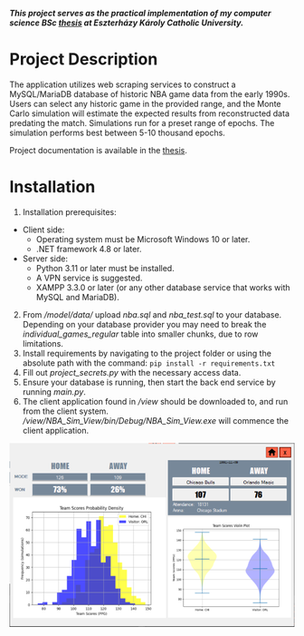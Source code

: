 ***This project serves as the practical implementation of my computer science BSc [thesis](https://github.com/lesheidrich/Thesis/blob/bf28caa3c3bd65426a2e8a63fd0e69c3d5d254b0/thesis_gwjz4t.pdf) at Eszterházy Károly Catholic University.***

# Project Description
The application utilizes web scraping services to construct a MySQL/MariaDB database of historic NBA game data from the early 1990s. Users can select any historic game in the provided range, and the Monte Carlo simulation will estimate the expected results from reconstructed data predating the match. Simulations run for a preset range of epochs. The simulation performs best between 5-10 thousand epochs.

Project documentation is available in the [thesis](https://github.com/lesheidrich/Thesis/blob/bf28caa3c3bd65426a2e8a63fd0e69c3d5d254b0/thesis_gwjz4t.pdf).

# Installation
1. Installation prerequisites:
  - Client side:
    - Operating system must be Microsoft Windows 10 or later.
    - .NET framework 4.8 or later.
  - Server side:
    - Python 3.11 or later must be installed.
    - A VPN service is suggested.
    - XAMPP 3.3.0 or later (or any other database service that works with MySQL and MariaDB).
2. From */model/data/* upload *nba.sql* and *nba_test.sql* to your database. Depending on your database provider you may need to break the *individual_games_regular* table into smaller chunks, due to row limitations.
3. Install requirements by navigating to the project folder or using the absolute path with the command: `pip install -r requirements.txt`
4. Fill out *project_secrets.py* with the necessary access data.
5. Ensure your database is running, then start the back end service by running *main.py*.
6. The client application found in */view* should be downloaded to, and run from the client system. */view/NBA_Sim_View/bin/Debug/NBA_Sim_View.exe* will commence
the client application.

![Monte Carlo simulation results](https://github.com/lesheidrich/Thesis/blob/main/img/user-guide/MonteCarlo.png?raw=true)
